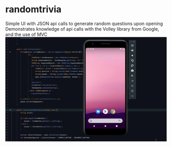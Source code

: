 # randomtrivia
Simple UI with JSON api calls to generate random questions upon opening
Demonstrates knowledge of api calls with the Volley library from Google, and the use of MVC
![Gif Demonstration](https://github.com/stockpenguin/randomtrivia/blob/master/randomTriviaDemo.gif)
